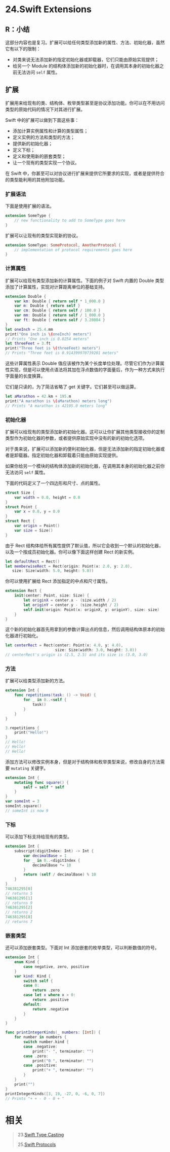 # 24.Swift Extensions

## R：小结

这部分内容也是复习。扩展可以给任何类型添加新的属性、方法、初始化器，虽然它有以下的限制：

- 对类来说无法添加新的指定初始化器或卸载器，它们只能由原始实现提供；
- 给另一个 Module 的结构体添加新的初始化器时，在调用其本身的初始化器之前无法访问 `self` 属性。

## 扩展

扩展用来给现有的类、结构体、枚举类型甚至是协议添加功能。你可以在不用访问类型的原始代码的情况下对其进行扩展。

Swift 中的扩展可以做到下面这些事：

- 添加计算实例属性和计算的类型属性；
- 定义实例的方法和类型的方法；
- 提供新的初始化器；
- 定义下标；
- 定义和使用新的嵌套类型；
- 让一个现有的类型实现一个协议。

在 Swift 中，你甚至可以对协议进行扩展来提供它所要求的实现，或者是提供符合的类型能利用的其他附加功能。

### 扩展语法

下面是使用扩展的语法。

```swift
extension SomeType {
    // new functionality to add to SomeType goes here
}
```

扩展可以让现有的类型实现新的协议。

```swift
extension SomeType: SomeProtocol, AnotherProtocol {
    // implementation of protocol requirements goes here
}
```

### 计算属性

扩展可以给现有类型添加新的计算属性。下面的例子对 Swift 内置的 Double 类型添加了计算属性，实现对计算距离单位的基础支持。

```swift
extension Double {
    var km: Double { return self * 1_000.0 }
    var m: Double { return self }
    var cm: Double { return self / 100.0 }
    var mm: Double { return self / 1_000.0 }
    var ft: Double { return self / 3.28084 }
}
let oneInch = 25.4.mm
print("One inch is \(oneInch) meters")
// Prints "One inch is 0.0254 meters"
let threeFeet = 3.ft
print("Three feet is \(threeFeet) meters")
// Prints "Three feet is 0.914399970739201 meters"
```

这些计算属性表示 Double 值应该被作为某个长度单位处理。尽管它们作为计算属性实现，但是可以使用点语法将其加在浮点数值的字面量后，作为一种方式来执行字面量的长度换算。

它们是只读的，为了简洁省略了 get 关键字。它们甚至可以做运算。

```swift
let aMarathon = 42.km + 195.m
print("A marathon is \(aMarathon) meters long")
// Prints "A marathon is 42195.0 meters long"
```

### 初始化器

扩展可以给现有的类型添加新的初始化器。这可以让你扩展其他类型接收你的定制类型作为初始化器的参数，或者提供原始实现中没有的新的初始化选项。

对于类来说，扩展可以添加新的便利初始化器，但是无法添加新的指定初始化器或者是卸载器。指定初始化器和卸载着只能由原始实现提供。

如果你给另一个模块的结构体添加新的初始化器，在调用其本身的初始化器之前你无法访问 `self` 属性。

下面的代码定义了一个四边形和尺寸、点的属性。

```swift
struct Size {
    var width = 0.0, height = 0.0
}
struct Point {
    var x = 0.0, y = 0.0
}
struct Rect {
    var origin = Point()
    var size = Size()
}
```

由于 Rect 结构体给所有属性提供了默认值，所以它会收到一个默认的初始化器，以及一个按成员初始化器。你可以像下面这样创建 Rect 的新实例。

```swift
let defaultRect = Rect()
let memberwiseRect = Rect(origin: Point(x: 2.0, y: 2.0),
   size: Size(width: 5.0, height: 5.0))
```

你可以使用扩展给 Rect 添加指定的中点和尺寸属性。

```swift
extension Rect {
    init(center: Point, size: Size) {
        let originX = center.x - (size.width / 2)
        let originY = center.y - (size.height / 2)
        self.init(origin: Point(x: originX, y: originY), size: size)
    }
}
```

这个新的初始化器首先用拿到的参数计算出点的信息，然后调用结构体原本的初始化器进行初始化。

```swift
let centerRect = Rect(center: Point(x: 4.0, y: 4.0),
                      size: Size(width: 3.0, height: 3.0))
// centerRect's origin is (2.5, 2.5) and its size is (3.0, 3.0)
```

### 方法

扩展可以给类型添加新的方法。

```swift
extension Int {
    func repetitions(task: () -> Void) {
        for _ in 0..<self {
            task()
        }
    }
}

3.repetitions {
    print("Hello!")
}
// Hello!
// Hello!
// Hello!
```

添加方法可以修改实例本身，但是对于结构体和枚举类型来说，修改自身的方法需要 `mutating` 关键字。

```swift
extension Int {
    mutating func square() {
        self = self * self
    }
}
var someInt = 3
someInt.square()
// someInt is now 9
```

### 下标

可以添加下标支持给现有的类型。

```swift
extension Int {
    subscript(digitIndex: Int) -> Int {
        var decimalBase = 1
        for _ in 0..<digitIndex {
            decimalBase *= 10
        }
        return (self / decimalBase) % 10
    }
}
746381295[0]
// returns 5
746381295[1]
// returns 9
746381295[2]
// returns 2
746381295[8]
// returns 7
```

### 嵌套类型

还可以添加嵌套类型。下面对 Int 添加嵌套的枚举类型，可以判断数值的符号。

```swift
extension Int {
    enum Kind {
        case negative, zero, positive
    }
    var kind: Kind {
        switch self {
        case 0:
            return .zero
        case let x where x > 0:
            return .positive
        default:
            return .negative
        }
    }
}

func printIntegerKinds(_ numbers: [Int]) {
    for number in numbers {
        switch number.kind {
        case .negative:
            print("- ", terminator: "")
        case .zero:
            print("0 ", terminator: "")
        case .positive:
            print("+ ", terminator: "")
        }
    }
    print("")
}
printIntegerKinds([3, 19, -27, 0, -6, 0, 7])
// Prints "+ + - 0 - 0 + "
```

# 相关

> 23.[Swift Type Casting](https://github.com/zfanli/notes/blob/master/swift/23.TypeCasting.md)
>
> 25.[Swift Protocols](https://github.com/zfanli/notes/blob/master/swift/25.Protocols.md)
